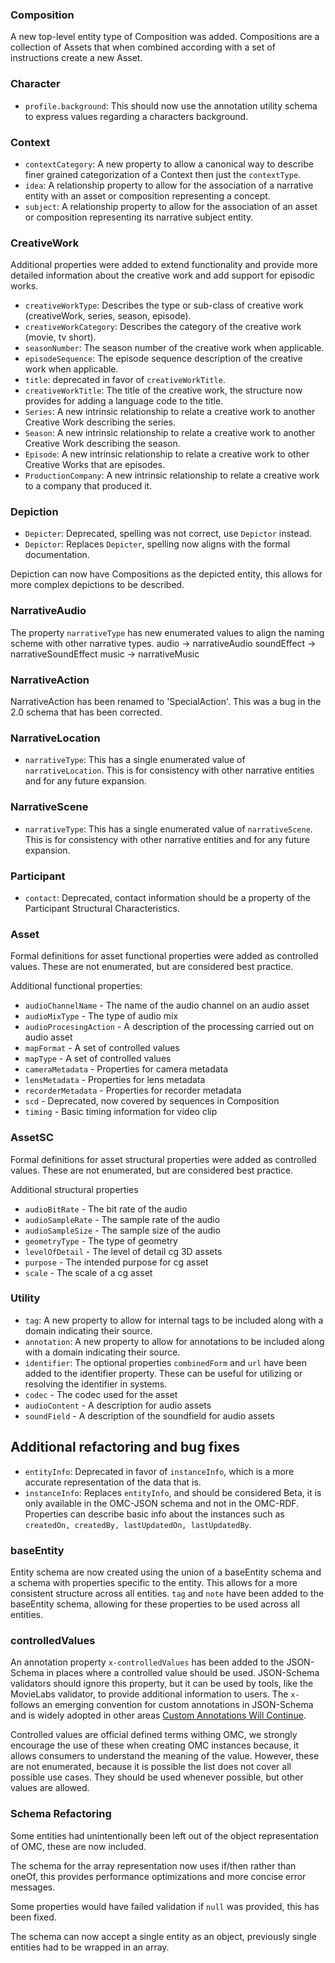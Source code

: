 ### Composition
A new top-level entity type of Composition was added. Compositions are a collection of Assets that when combined according with a set of instructions create a new Asset.

### Character
- `profile.background`: This should now use the annotation utility schema to express values regarding a characters background.

### Context
- `contextCategory`: A new property to allow a canonical way to describe finer grained categorization of a Context then just the `contextType`.
- `idea`: A relationship property to allow for the association of a narrative entity with an asset or composition representing a concept.
- `subject`: A relationship property to allow for the association of an asset or composition representing its narrative subject entity.

### CreativeWork
Additional properties were added to extend functionality and provide more detailed information about the creative work and add support for episodic works.
- `creativeWorkType`: Describes the type or sub-class of creative work (creativeWork, series, season, episode).
- `creativeWorkCategory`: Describes the category of the creative work (movie, tv short).
- `seasonNumber`: The season number of the creative work when applicable.
- `episodeSequence`: The episode sequence description of the creative work when applicable.
- `title`: deprecated in favor of `creativeWorkTitle`.
- `creativeWorkTitle`: The title of the creative work, the structure now provides for adding a language code to the title.
- `Series`: A new intrinsic relationship to relate a creative work to another Creative Work describing the series.
- `Season`: A new intrinsic relationship to relate a creative work to another Creative Work describing the season.
- `Episode`: A new intrinsic relationship to relate a creative work to other Creative Works that are episodes.
- `ProductionCompany`: A new intrinsic relationship to relate a creative work to a company that produced it.

### Depiction
- `Depicter`: Deprecated, spelling was not correct, use `Depictor` instead.
- `Depictor`: Replaces `Depicter`, spelling now aligns with the formal documentation.

Depiction can now have Compositions as the depicted entity, this allows for more complex depictions to be described.

### NarrativeAudio
The property `narrativeType` has new enumerated values to align the naming scheme with other narrative types.
audio -> narrativeAudio
soundEffect -> narrativeSoundEffect
music -> narrativeMusic

### NarrativeAction
NarrativeAction has been renamed to 'SpecialAction'. This was a bug in the 2.0 schema that has been corrected.

### NarrativeLocation
- `narrativeType`: This has a single enumerated value of `narrativeLocation`. This is for consistency with other narrative entities and for any future expansion.

### NarrativeScene
- `narrativeType`: This has a single enumerated value of `narrativeScene`. This is for consistency with other narrative entities and for any future expansion.

### Participant
- `contact`: Deprecated, contact information should be a property of the Participant Structural Characteristics.

### Asset
Formal definitions for asset functional properties were added as controlled values. These are not enumerated, but are considered best practice.

Additional functional properties:
- `audioChannelName` - The name of the audio channel on an audio asset
- `audioMixType` - The type of audio mix
- `audioProcesingAction` - A description of the processing carried out on audio asset
- `mapFormat` - A set of controlled values
- `mapType` - A set of controlled values
- `cameraMetadata` - Properties for camera metadata
- `lensMetadata` - Properties for lens metadata
- `recorderMetadata` - Properties for recorder metadata
- `scd` - Deprecated, now covered by sequences in Composition
- `timing` - Basic timing information for video clip 

### AssetSC
Formal definitions for asset structural properties were added as controlled values. These are not enumerated, but are considered best practice.

Additional structural properties
- `audioBitRate` - The bit rate of the audio
- `audioSampleRate` - The sample rate of the audio
- `audioSampleSize` - The sample size of the audio
- `geometryType` - The type of geometry
- `levelOfDetail` - The level of detail cg 3D assets
- `purpose` - The intended purpose for cg asset
- `scale` - The scale of a cg asset

### Utility
- `tag`: A new property to allow for internal tags to be included along with a domain indicating their source.
- `annotation`: A new property to allow for annotations to be included along with a domain indicating their source.
- `identifier`: The optional properties `combinedForm` and `url` have been added to the identifier property. These can be useful for
utilizing or resolving the identifier in systems.
- `codec` - The codec used for the asset
- `audioContent` - A description for audio assets
- `soundField` - A description of the soundfield for audio assets

## Additional refactoring and bug fixes
- `entityInfo`: Deprecated in favor of `instanceInfo`, which is a more accurate representation of the data that is. 
- `instanceInfo`: Replaces `entityInfo`, and should be considered Beta, it is only available in the OMC-JSON schema and not in the OMC-RDF.
Properties can describe basic info about the instances such as `createdOn, createdBy, lastUpdatedOn, lastUpdatedBy`.

### baseEntity
Entity schema are now created using the union of a baseEntity schema and a schema with properties specific to the entity. This allows for a more consistent structure across all entities.
`tag` and `note` have been added to the baseEntity schema, allowing for these properties to be used across all entities.

### controlledValues
An annotation property `x-controlledValues` has been added to the JSON-Schema in places where a controlled value should be used.
JSON-Schema validators should ignore this property, but it can be used by tools, like the MovieLabs validator, to provide additional information to users.
The `x-` follows an emerging convention for custom annotations in JSON-Schema and is widely adopted in other areas [Custom Annotations Will Continue](https://json-schema.org/blog/posts/custom-annotations-will-continue#how-did-we-arrive-at-as-the-prefix-of-choice).

Controlled values are official defined terms withing OMC, we strongly encourage the use of these when creating OMC instances because,
it allows consumers to understand the meaning of the value. However, these are not enumerated, because it is possible the list does not cover all
possible use cases. They should be used whenever possible, but other values are allowed.

### Schema Refactoring
Some entities had unintentionally been left out of the object representation of OMC, these are now included.

The schema for the array representation now uses if/then rather than oneOf, this provides performance optimizations
and more concise error messages.

Some properties would have failed validation if `null` was provided, this has been fixed.

The schema can now accept a single entity as an object, previously single entities had to be wrapped in an array.

